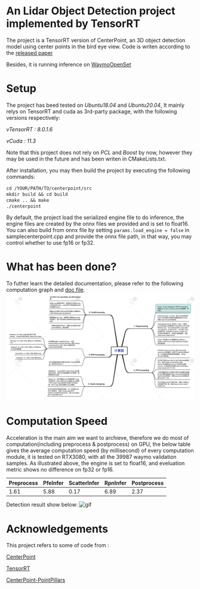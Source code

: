 # An Lidar Object Detection project implemented by TensorRT 

The project is a TensorRT version of CenterPoint, an 3D object detection model using center points in the bird eye view.
Code is writen according to the [released paper](https://arxiv.org/abs/2006.11275)

Besides, it is running inference on [WaymoOpenSet](https://waymo.com/intl/en_us/dataset-download-terms) 


# Setup

The project has beed tested on *Ubuntu18.04* and *Ubuntu20.04*, 
It mainly relys on TensorRT and cuda as 3rd-party package,  with the following versions respectively:

*vTensorRT : 8.0.1.6*

*vCuda : 11.3*

Note that this project does not rely on *PCL* and *Boost* by now, however they may be used in the future and has been writen in CMakeLists.txt.

After installation, you may then build the project by executing the following commands:

```
cd /YOUR/PATH/TO/centerpoint/src
mkdir build && cd build
cmake .. && make
./centerpoint
```
By default, the project load the serialized engine file to do inference, the engine files are created by the onnx files we provided and is set to float16.
You can also build from onnx file by setting `params.load_engine = false` in samplecenterpoint.cpp and provide the onnx file path, in that way, you may control whether to use fp16 or fp32.

# What has been done?
To futher learn the detailed documentation, please refer to the following computation graph and [doc file](doc/CenterPointTRT.doc).
![graph](doc/computation_graph.png)

# Computation Speed 
Acceleration is the main aim we want to archieve, therefore we do most of computation(including preprocess & postprocess) on GPU, 
the below table gives the average computation speed (by millisecond) of every computation module, it is tested on RTX3080, with all the 39987 waymo validation samples. As illustrated above, the engine is set to float16, and eveluation metric shows no difference on fp32 or fp16.

|Preprocess|PfeInfer|ScatterInfer|RpnInfer|Postprocess|
|---|---|---|---|---|
|1.61|5.88|0.17|6.89|2.37|

Detection result show below:
![gif](doc/seq0_fp.gif)

# Acknowledgements
This project refers to some of code from :

[CenterPoint](https://github.com/tianweiy/CenterPoint)

[TensorRT](https://github.com/NVIDIA/TensorRT/tree/master)

[CenterPoint-PointPillars ](https://github.com/CarkusL/CenterPoint)
